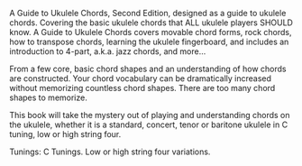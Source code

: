 A Guide to Ukulele Chords, Second Edition, designed as a guide to ukulele chords. Covering the basic ukulele chords that ALL ukulele players SHOULD know. A Guide to Ukulele Chords covers movable chord forms, rock chords, how to transpose chords, learning the ukulele fingerboard, and includes an introduction to 4-part, a.k.a. jazz chords, and more…

From a few core, basic chord shapes and an understanding of how chords are constructed. Your chord vocabulary can be dramatically increased without memorizing countless chord shapes. There are too many chord shapes to memorize.

This book will take the mystery out of playing and understanding chords on the ukulele, whether it is a standard, concert, tenor or baritone ukulele in C tuning, low or high string four.

Tunings: C Tunings. Low or high string four variations.
